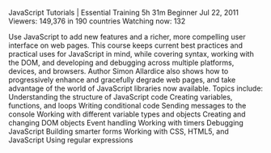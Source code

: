 JavaScript Tutorials | Essential Training
5h 31m Beginner Jul 22, 2011
Viewers: 149,376 in 190 countries Watching now: 132

Use JavaScript to add new features and a richer, more compelling user interface on web pages. This course keeps current best practices and practical uses for JavaScript in mind, while covering syntax, working with the DOM, and developing and debugging across multiple platforms, devices, and browsers. Author Simon Allardice also shows how to progressively enhance and gracefully degrade web pages, and take advantage of the world of JavaScript libraries now available.
Topics include:
Understanding the structure of JavaScript code
Creating variables, functions, and loops
Writing conditional code
Sending messages to the console
Working with different variable types and objects
Creating and changing DOM objects
Event handling
Working with timers
Debugging JavaScript
Building smarter forms
Working with CSS, HTML5, and JavaScript
Using regular expressions
